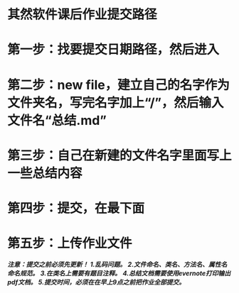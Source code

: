 # 其然软件课后作业提交路径
# 第一步：找要提交日期路径，然后进入
# 第二步：new file，建立自己的名字作为文件夹名，写完名字加上“/”，然后输入文件名“总结.md”
# 第三步：自己在新建的文件名字里面写上一些总结内容
# 第四步：提交，在最下面
# 第五步：上传作业文件

***注意：提交之前必须先更新！*** 
***1.乱码问题。***
***2.文件命名、类名、方法名、属性名命名规范。***
***3.在类名上需要有题目注释。***
***4.总结文档需要使用evernote打印输出pdf文档。***
***5.提交时间，必须在在早上9点之前把作业全部提交。***
